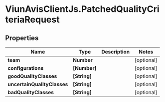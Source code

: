 # ViunAvisClientJs.PatchedQualityCriteriaRequest

## Properties

Name | Type | Description | Notes
------------ | ------------- | ------------- | -------------
**team** | **Number** |  | [optional] 
**configurations** | **[Number]** |  | [optional] 
**goodQualityClasses** | **[String]** |  | [optional] 
**uncertainQualityClasses** | **[String]** |  | [optional] 
**badQualityClasses** | **[String]** |  | [optional] 


